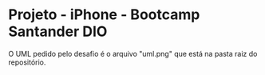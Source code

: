 # Projeto - iPhone - Bootcamp Santander DIO

O UML pedido pelo desafio é o arquivo "uml.png" que está na pasta raiz do repositório.